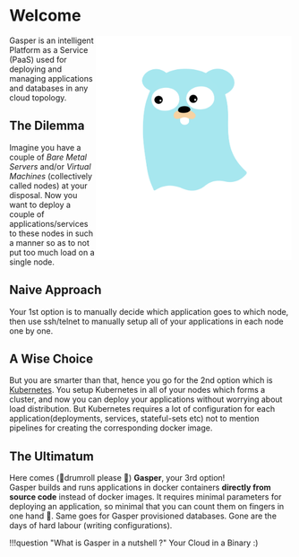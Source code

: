 # Welcome

<img align="right" width="350px" height="400px" src="./assets/logo/gasperlogo.svg">

Gasper is an intelligent Platform as a Service (PaaS) used for deploying and managing 
applications and databases in any cloud topology.

## The Dilemma
Imagine you have a couple of *Bare Metal Servers* and/or *Virtual Machines* (collectively called nodes) at your disposal. Now you want to deploy a couple of applications/services to these nodes in such a manner so as to not put too much load on a single node.

## Naive Approach
Your 1st option is to manually decide which application goes to which node, then use ssh/telnet to manually
setup all of your applications in each node one by one.

## A Wise Choice
But you are smarter than that, hence you go for the 2nd option which is [Kubernetes](https://kubernetes.io/). You setup Kubernetes in all of your nodes which forms a cluster, and now you can deploy your applications without worrying about load distribution. But Kubernetes requires a lot of configuration for each application(deployments, services, stateful-sets etc) not to mention pipelines for creating the corresponding docker image.<br>

## The Ultimatum
Here comes (🥁drumroll please 🥁) **Gasper**, your 3rd option!<br>
Gasper builds and runs applications in docker containers **directly from source code** instead of docker images.
It requires minimal parameters for deploying an application, so minimal that you can count them on fingers in one hand 🤚. Same goes for Gasper provisioned databases. Gone are the days of hard labour (writing configurations).

!!!question "What is Gasper in a nutshell ?"
    Your Cloud in a Binary :)
